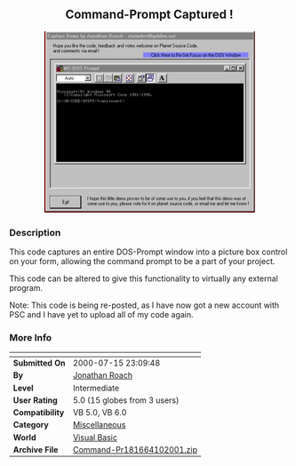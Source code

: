 ﻿<div align="center">

## Command\-Prompt Captured \!

<img src="PIC2001410545535659.jpg">
</div>

### Description

This code captures an entire DOS-Prompt window into a picture box control on your form, allowing the command prompt to be a part of your project.

This code can be altered to give this functionality to virtually any external program.

Note: This code is being re-posted, as I have now got a new account with PSC and I have yet to upload all of my code again.
 
### More Info
 


<span>             |<span>
---                |---
**Submitted On**   |2000-07-15 23:09:48
**By**             |[Jonathan Roach](https://github.com/Planet-Source-Code/PSCIndex/blob/master/ByAuthor/jonathan-roach.md)
**Level**          |Intermediate
**User Rating**    |5.0 (15 globes from 3 users)
**Compatibility**  |VB 5\.0, VB 6\.0
**Category**       |[Miscellaneous](https://github.com/Planet-Source-Code/PSCIndex/blob/master/ByCategory/miscellaneous__1-1.md)
**World**          |[Visual Basic](https://github.com/Planet-Source-Code/PSCIndex/blob/master/ByWorld/visual-basic.md)
**Archive File**   |[Command\-Pr181664102001\.zip](https://github.com/Planet-Source-Code/jonathan-roach-command-prompt-captured__1-22270/archive/master.zip)








